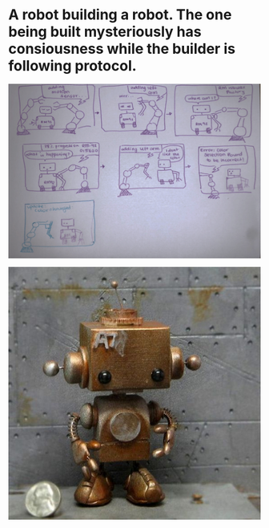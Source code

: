 # A robot building a robot. The one being built mysteriously has consiousness while the builder is following protocol.

![](images/img1.png)



![](images/img2.jpg)

